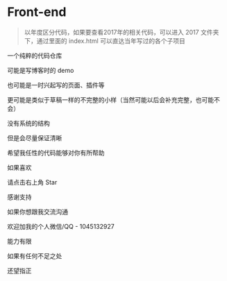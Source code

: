 # Front-end

> 以年度区分代码，如果要查看2017年的相关代码，可以进入 2017 文件夹下，通过里面的 index.html 可以直达当年写过的各个子项目

一个纯粹的代码仓库

可能是写博客时的 demo

也可能是一时兴起写的页面、插件等

更可能是类似于草稿一样的不完整的小样（当然可能以后会补充完整，也可能不会）

没有系统的结构

但是会尽量保证清晰

希望我任性的代码能够对你有所帮助

如果喜欢

请点击右上角 Star

感谢支持

如果你想跟我交流沟通

欢迎加我的个人微信/QQ - 1045132927

能力有限

如果有任何不足之处

还望指正

